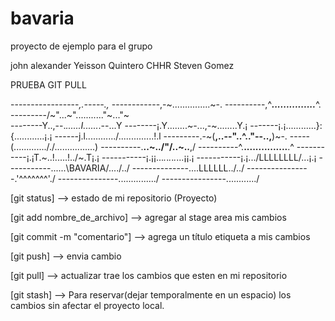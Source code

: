 # bavaria
proyecto de ejemplo para el grupo

john alexander
Yeisson Quintero
CHHR
Steven Gomez

PRUEBA GIT PULL

-----------------_,.-----.,_
------------,-~...............~-.
----------,^___...............___^.
---------/~"...~"..........."~..."~\
--------Y..,--._......I......_.--...Y
--------¡.Y........~-...,-~........Y.¡
-------¡.¡............}:{............¡.¡
------j.l............/..\............!.l
---------.-~(__,..--"..^.."--..,__)~-.
-----(............././..\.\.............)
----------\.____..~..\/"\/..~..____,/
----------^.____...............____.^
-----------¡.¡T.~\..!.....!../~.T¡.¡
-----------¡.¡¡..._._._._._._...¡¡.¡
-----------¡.¡...\/LLLLLLLL\/...¡.¡
-----------\..\....\BAVARIA/..../../
--------------\..\..LLLLLL../../
----------------\.'^^^^^^^'./
---------------\.............../
----------------\............/

[git status] --> estado de mi repositorio (Proyecto)

[git add nombre_de_archivo] --> agregar al stage area mis cambios 

[git commit -m "comentario"] --> agrega un título etiqueta a mis cambios

[git push] --> envia cambio

[git pull] --> actualizar trae los cambios que esten en mi repositorio 

[git stash] --> Para reservar(dejar temporalmente en un espacio) los cambios sin afectar el proyecto local.